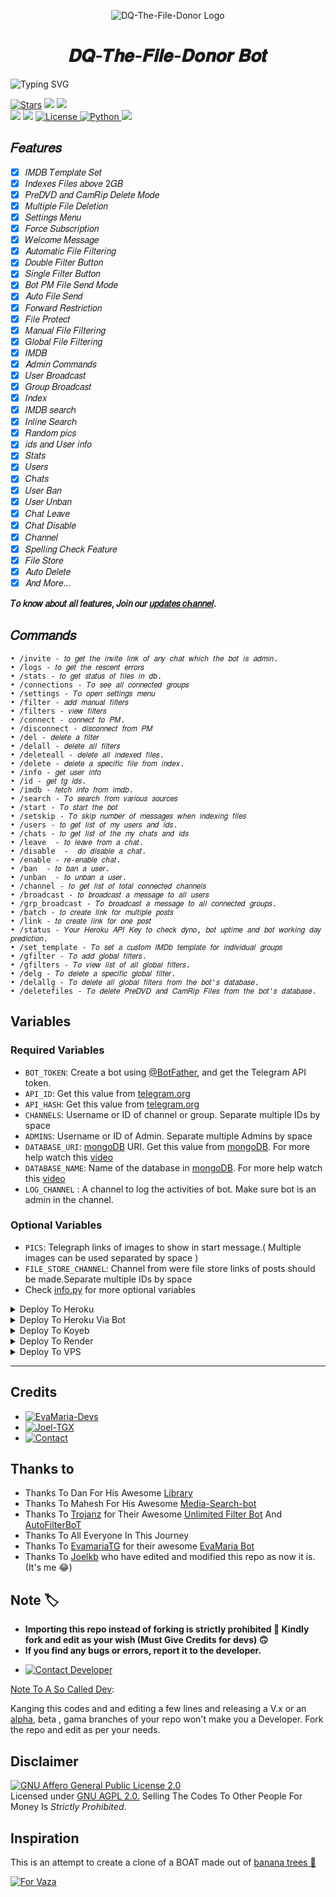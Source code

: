 <p align="center">
  <img src="https://telegra.ph/file/171925d184de01b3055dc.jpg" alt="DQ-The-File-Donor Logo">
</p>
<h1 align="center">
  𝑫𝑸-𝑻𝒉𝒆-𝑭𝒊𝒍𝒆-𝑫𝒐𝒏𝒐𝒓 𝑩𝒐𝒕
</h1>

![Typing SVG](https://readme-typing-svg.herokuapp.com/?lines=𝑊𝑒𝑙𝑐𝑜𝑚𝑒+𝑇𝑜+𝐷𝑄-𝑇ℎ𝑒-𝐹𝑖𝑙𝑒-𝐷𝑜𝑛𝑜𝑟!;𝐶𝑟𝑒𝑎𝑡𝑒𝑑+𝑏𝑦+Jᴏᴇʟ+ᠰ+TɢX!;𝐴+𝑠𝑖𝑚𝑝𝑙𝑒+𝑎𝑛𝑑+𝑝𝑜𝑤𝑒𝑟𝑓𝑢𝑙+𝐵𝑜𝑡!;𝐼𝑛𝑑𝑒𝑥𝑒𝑠+𝐹𝑖𝑙𝑒𝑠+𝑎𝑏𝑜𝑣𝑒+2𝐺𝐵;𝐴+𝐵𝑜𝑡+𝑤𝑖𝑡ℎ+𝑑𝑜𝑢𝑏𝑙𝑒+𝑏𝑢𝑡𝑡𝑜𝑛!;𝑆𝑡𝑎𝑟𝑡+𝑚𝑒𝑠𝑠𝑎𝑔𝑒+𝑤𝑖𝑡ℎ+𝑝𝑖𝑐!;𝐴𝑛𝑑+𝑚𝑜𝑟𝑒+𝑓𝑒𝑎𝑡𝑢𝑟𝑒𝑠!)
</p>

<a href="https://github.com/Joelkb/DQ-The-File-Donor/stargazers"><img src="https://img.shields.io/github/stars/Joelkb/DQ-The-File-Donor?color=black&logo=github&logoColor=black&style=for-the-badge" alt="Stars" /></a>
<a href="https://github.com/Joelkb/DQ-The-File-Donor/network/members"> <img src="https://img.shields.io/github/forks/Joelkb/DQ-The-File-Donor?color=black&logo=github&logoColor=black&style=for-the-badge" /></a>
<a href="https://github.com/Joelkb/DQ-The-File-Donor"> <img src="https://img.shields.io/github/repo-size/Joelkb/DQ-The-File-Donor?color=skyblue&logo=github&logoColor=blue&style=for-the-badge" /></a>   
<a href="https://github.com/Joelkb/DQ-The-File-Donor/commits/kdbotz"> <img src="https://img.shields.io/github/last-commit/Joelkb/DQ-The-File-Donor?color=black&logo=github&logoColor=black&style=for-the-badge" /></a>
<a href="https://github.com/Joelkb/DQ-The-File-Donor"> <img src="https://img.shields.io/github/contributors/Joelkb/DQ-The-File-Donor?color=skyblue&logo=github&logoColor=blue&style=for-the-badge" /></a>
<a href="https://github.com/Joelkb/DQ-The-File-Donor/blob/master/LICENSE"> <img src="https://img.shields.io/badge/License- GPL 2.0 license -blueviolet?style=for-the-badge" alt="License" /> </a>
<a href="https://www.python.org/"> <img src="https://img.shields.io/badge/Written%20in-Python-skyblue?style=for-the-badge&logo=python" alt="Python" /> </a>
<a href="https://pypi.org/project/Pyrogram/"> <img src="https://img.shields.io/pypi/v/pyrogram?color=white&label=pyrogram&logo=python&logoColor=blue&style=for-the-badge" /></a>

## 𝐹𝑒𝑎𝑡𝑢𝑟𝑒𝑠
- [x] 𝐼𝑀𝐷𝐵 𝑇𝑒𝑚𝑝𝑙𝑎𝑡𝑒 𝑆𝑒𝑡
- [x] 𝐼𝑛𝑑𝑒𝑥𝑒𝑠 𝐹𝑖𝑙𝑒𝑠 𝑎𝑏𝑜𝑣𝑒 2𝐺𝐵
- [x] 𝑃𝑟𝑒𝐷𝑉𝐷 𝑎𝑛𝑑 𝐶𝑎𝑚𝑅𝑖𝑝 𝐷𝑒𝑙𝑒𝑡𝑒 𝑀𝑜𝑑𝑒
- [x] 𝑀𝑢𝑙𝑡𝑖𝑝𝑙𝑒 𝐹𝑖𝑙𝑒 𝐷𝑒𝑙𝑒𝑡𝑖𝑜𝑛
- [x] 𝑆𝑒𝑡𝑡𝑖𝑛𝑔𝑠 𝑀𝑒𝑛𝑢
- [x] 𝐹𝑜𝑟𝑐𝑒 𝑆𝑢𝑏𝑠𝑐𝑟𝑖𝑝𝑡𝑖𝑜𝑛
- [x] 𝑊𝑒𝑙𝑐𝑜𝑚𝑒 𝑀𝑒𝑠𝑠𝑎𝑔𝑒
- [x] 𝐴𝑢𝑡𝑜𝑚𝑎𝑡𝑖𝑐 𝐹𝑖𝑙𝑒 𝐹𝑖𝑙𝑡𝑒𝑟𝑖𝑛𝑔
- [x] 𝐷𝑜𝑢𝑏𝑙𝑒 𝐹𝑖𝑙𝑡𝑒𝑟 𝐵𝑢𝑡𝑡𝑜𝑛
- [x] 𝑆𝑖𝑛𝑔𝑙𝑒 𝐹𝑖𝑙𝑡𝑒𝑟 𝐵𝑢𝑡𝑡𝑜𝑛
- [x] 𝐵𝑜𝑡 𝑃𝑀 𝐹𝑖𝑙𝑒 𝑆𝑒𝑛𝑑 𝑀𝑜𝑑𝑒
- [x] 𝐴𝑢𝑡𝑜 𝐹𝑖𝑙𝑒 𝑆𝑒𝑛𝑑
- [x] 𝐹𝑜𝑟𝑤𝑎𝑟𝑑 𝑅𝑒𝑠𝑡𝑟𝑖𝑐𝑡𝑖𝑜𝑛
- [x] 𝐹𝑖𝑙𝑒 𝑃𝑟𝑜𝑡𝑒𝑐𝑡
- [x] 𝑀𝑎𝑛𝑢𝑎𝑙 𝐹𝑖𝑙𝑒 𝐹𝑖𝑙𝑡𝑒𝑟𝑖𝑛𝑔
- [x] 𝐺𝑙𝑜𝑏𝑎𝑙 𝐹𝑖𝑙𝑒 𝐹𝑖𝑙𝑡𝑒𝑟𝑖𝑛𝑔
- [x] 𝐼𝑀𝐷𝐵
- [x] 𝐴𝑑𝑚𝑖𝑛 𝐶𝑜𝑚𝑚𝑎𝑛𝑑𝑠
- [x] 𝑈𝑠𝑒𝑟 𝐵𝑟𝑜𝑎𝑑𝑐𝑎𝑠𝑡
- [x] 𝐺𝑟𝑜𝑢𝑝 𝐵𝑟𝑜𝑎𝑑𝑐𝑎𝑠𝑡
- [x] 𝐼𝑛𝑑𝑒𝑥
- [x] 𝐼𝑀𝐷𝐵 𝑠𝑒𝑎𝑟𝑐ℎ
- [x] 𝐼𝑛𝑙𝑖𝑛𝑒 𝑆𝑒𝑎𝑟𝑐ℎ
- [x] 𝑅𝑎𝑛𝑑𝑜𝑚 𝑝𝑖𝑐𝑠
- [x] 𝑖𝑑𝑠 𝑎𝑛𝑑 𝑈𝑠𝑒𝑟 𝑖𝑛𝑓𝑜 
- [x] 𝑆𝑡𝑎𝑡𝑠
- [x] 𝑈𝑠𝑒𝑟𝑠
- [x] 𝐶ℎ𝑎𝑡𝑠
- [x] 𝑈𝑠𝑒𝑟 𝐵𝑎𝑛
- [x] 𝑈𝑠𝑒𝑟 𝑈𝑛𝑏𝑎𝑛
- [x] 𝐶ℎ𝑎𝑡 𝐿𝑒𝑎𝑣𝑒
- [x] 𝐶ℎ𝑎𝑡 𝐷𝑖𝑠𝑎𝑏𝑙𝑒
- [x] 𝐶ℎ𝑎𝑛𝑛𝑒𝑙
- [x] 𝑆𝑝𝑒𝑙𝑙𝑖𝑛𝑔 𝐶ℎ𝑒𝑐𝑘 𝐹𝑒𝑎𝑡𝑢𝑟𝑒
- [x] 𝐹𝑖𝑙𝑒 𝑆𝑡𝑜𝑟𝑒
- [x] 𝐴𝑢𝑡𝑜 𝐷𝑒𝑙𝑒𝑡𝑒
- [x] 𝐴𝑛𝑑 𝑀𝑜𝑟𝑒...

<b>𝑇𝑜 𝑘𝑛𝑜𝑤 𝑎𝑏𝑜𝑢𝑡 𝑎𝑙𝑙 𝑓𝑒𝑎𝑡𝑢𝑟𝑒𝑠, 𝐽𝑜𝑖𝑛 𝑜𝑢𝑟 <a href='https://telegram.me/DQ_The_File_Donor_Updates'>𝑢𝑝𝑑𝑎𝑡𝑒𝑠 𝑐ℎ𝑎𝑛𝑛𝑒𝑙</a>.</b>

## 𝐶𝑜𝑚𝑚𝑎𝑛𝑑𝑠
```
• /invite - 𝑡𝑜 𝑔𝑒𝑡 𝑡ℎ𝑒 𝑖𝑛𝑣𝑖𝑡𝑒 𝑙𝑖𝑛𝑘 𝑜𝑓 𝑎𝑛𝑦 𝑐ℎ𝑎𝑡 𝑤ℎ𝑖𝑐ℎ 𝑡ℎ𝑒 𝑏𝑜𝑡 𝑖𝑠 𝑎𝑑𝑚𝑖𝑛.
• /logs - 𝑡𝑜 𝑔𝑒𝑡 𝑡ℎ𝑒 𝑟𝑒𝑠𝑐𝑒𝑛𝑡 𝑒𝑟𝑟𝑜𝑟𝑠
• /stats - 𝑡𝑜 𝑔𝑒𝑡 𝑠𝑡𝑎𝑡𝑢𝑠 𝑜𝑓 𝑓𝑖𝑙𝑒𝑠 𝑖𝑛 𝑑𝑏.
• /connections - 𝑇𝑜 𝑠𝑒𝑒 𝑎𝑙𝑙 𝑐𝑜𝑛𝑛𝑒𝑐𝑡𝑒𝑑 𝑔𝑟𝑜𝑢𝑝𝑠
• /settings - 𝑇𝑜 𝑜𝑝𝑒𝑛 𝑠𝑒𝑡𝑡𝑖𝑛𝑔𝑠 𝑚𝑒𝑛𝑢
• /filter - 𝑎𝑑𝑑 𝑚𝑎𝑛𝑢𝑎𝑙 𝑓𝑖𝑙𝑡𝑒𝑟𝑠
• /filters - 𝑣𝑖𝑒𝑤 𝑓𝑖𝑙𝑡𝑒𝑟𝑠
• /connect - 𝑐𝑜𝑛𝑛𝑒𝑐𝑡 𝑡𝑜 𝑃𝑀.
• /disconnect - 𝑑𝑖𝑠𝑐𝑜𝑛𝑛𝑒𝑐𝑡 𝑓𝑟𝑜𝑚 𝑃𝑀
• /del - 𝑑𝑒𝑙𝑒𝑡𝑒 𝑎 𝑓𝑖𝑙𝑡𝑒𝑟
• /delall - 𝑑𝑒𝑙𝑒𝑡𝑒 𝑎𝑙𝑙 𝑓𝑖𝑙𝑡𝑒𝑟𝑠
• /deleteall - 𝑑𝑒𝑙𝑒𝑡𝑒 𝑎𝑙𝑙 𝑖𝑛𝑑𝑒𝑥𝑒𝑑 𝑓𝑖𝑙𝑒𝑠.
• /delete - 𝑑𝑒𝑙𝑒𝑡𝑒 𝑎 𝑠𝑝𝑒𝑐𝑖𝑓𝑖𝑐 𝑓𝑖𝑙𝑒 𝑓𝑟𝑜𝑚 𝑖𝑛𝑑𝑒𝑥.
• /info - 𝑔𝑒𝑡 𝑢𝑠𝑒𝑟 𝑖𝑛𝑓𝑜
• /id - 𝑔𝑒𝑡 𝑡𝑔 𝑖𝑑𝑠.
• /imdb - 𝑓𝑒𝑡𝑐ℎ 𝑖𝑛𝑓𝑜 𝑓𝑟𝑜𝑚 𝑖𝑚𝑑𝑏.
• /search - 𝑇𝑜 𝑠𝑒𝑎𝑟𝑐ℎ 𝑓𝑟𝑜𝑚 𝑣𝑎𝑟𝑖𝑜𝑢𝑠 𝑠𝑜𝑢𝑟𝑐𝑒𝑠
• /start - 𝑇𝑜 𝑠𝑡𝑎𝑟𝑡 𝑡ℎ𝑒 𝑏𝑜𝑡
• /setskip - 𝑇𝑜 𝑠𝑘𝑖𝑝 𝑛𝑢𝑚𝑏𝑒𝑟 𝑜𝑓 𝑚𝑒𝑠𝑠𝑎𝑔𝑒𝑠 𝑤ℎ𝑒𝑛 𝑖𝑛𝑑𝑒𝑥𝑖𝑛𝑔 𝑓𝑖𝑙𝑒𝑠
• /users - 𝑡𝑜 𝑔𝑒𝑡 𝑙𝑖𝑠𝑡 𝑜𝑓 𝑚𝑦 𝑢𝑠𝑒𝑟𝑠 𝑎𝑛𝑑 𝑖𝑑𝑠.
• /chats - 𝑡𝑜 𝑔𝑒𝑡 𝑙𝑖𝑠𝑡 𝑜𝑓 𝑡ℎ𝑒 𝑚𝑦 𝑐ℎ𝑎𝑡𝑠 𝑎𝑛𝑑 𝑖𝑑𝑠 
• /leave  - 𝑡𝑜 𝑙𝑒𝑎𝑣𝑒 𝑓𝑟𝑜𝑚 𝑎 𝑐ℎ𝑎𝑡.
• /disable  -  𝑑𝑜 𝑑𝑖𝑠𝑎𝑏𝑙𝑒 𝑎 𝑐ℎ𝑎𝑡.
• /enable - 𝑟𝑒-𝑒𝑛𝑎𝑏𝑙𝑒 𝑐ℎ𝑎𝑡.
• /ban  - 𝑡𝑜 𝑏𝑎𝑛 𝑎 𝑢𝑠𝑒𝑟.
• /unban  - 𝑡𝑜 𝑢𝑛𝑏𝑎𝑛 𝑎 𝑢𝑠𝑒𝑟.
• /channel - 𝑡𝑜 𝑔𝑒𝑡 𝑙𝑖𝑠𝑡 𝑜𝑓 𝑡𝑜𝑡𝑎𝑙 𝑐𝑜𝑛𝑛𝑒𝑐𝑡𝑒𝑑 𝑐ℎ𝑎𝑛𝑛𝑒𝑙𝑠
• /broadcast - 𝑡𝑜 𝑏𝑟𝑜𝑎𝑑𝑐𝑎𝑠𝑡 𝑎 𝑚𝑒𝑠𝑠𝑎𝑔𝑒 𝑡𝑜 𝑎𝑙𝑙 𝑢𝑠𝑒𝑟𝑠
• /grp_broadcast - 𝑇𝑜 𝑏𝑟𝑜𝑎𝑑𝑐𝑎𝑠𝑡 𝑎 𝑚𝑒𝑠𝑠𝑎𝑔𝑒 𝑡𝑜 𝑎𝑙𝑙 𝑐𝑜𝑛𝑛𝑒𝑐𝑡𝑒𝑑 𝑔𝑟𝑜𝑢𝑝𝑠.
• /batch - 𝑡𝑜 𝑐𝑟𝑒𝑎𝑡𝑒 𝑙𝑖𝑛𝑘 𝑓𝑜𝑟 𝑚𝑢𝑙𝑡𝑖𝑝𝑙𝑒 𝑝𝑜𝑠𝑡𝑠
• /link - 𝑡𝑜 𝑐𝑟𝑒𝑎𝑡𝑒 𝑙𝑖𝑛𝑘 𝑓𝑜𝑟 𝑜𝑛𝑒 𝑝𝑜𝑠𝑡
• /status - 𝑌𝑜𝑢𝑟 𝐻𝑒𝑟𝑜𝑘𝑢 𝐴𝑃𝐼 𝐾𝑒𝑦 𝑡𝑜 𝑐ℎ𝑒𝑐𝑘 𝑑𝑦𝑛𝑜, 𝑏𝑜𝑡 𝑢𝑝𝑡𝑖𝑚𝑒 𝑎𝑛𝑑 𝑏𝑜𝑡 𝑤𝑜𝑟𝑘𝑖𝑛𝑔 𝑑𝑎𝑦 𝑝𝑟𝑒𝑑𝑖𝑐𝑡𝑖𝑜𝑛.
• /set_template - 𝑇𝑜 𝑠𝑒𝑡 𝑎 𝑐𝑢𝑠𝑡𝑜𝑚 𝐼𝑀𝐷𝑏 𝑡𝑒𝑚𝑝𝑙𝑎𝑡𝑒 𝑓𝑜𝑟 𝑖𝑛𝑑𝑖𝑣𝑖𝑑𝑢𝑎𝑙 𝑔𝑟𝑜𝑢𝑝𝑠
• /gfilter - 𝑇𝑜 𝑎𝑑𝑑 𝑔𝑙𝑜𝑏𝑎𝑙 𝑓𝑖𝑙𝑡𝑒𝑟𝑠.
• /gfilters - 𝑇𝑜 𝑣𝑖𝑒𝑤 𝑙𝑖𝑠𝑡 𝑜𝑓 𝑎𝑙𝑙 𝑔𝑙𝑜𝑏𝑎𝑙 𝑓𝑖𝑙𝑡𝑒𝑟𝑠.
• /delg - 𝑇𝑜 𝑑𝑒𝑙𝑒𝑡𝑒 𝑎 𝑠𝑝𝑒𝑐𝑖𝑓𝑖𝑐 𝑔𝑙𝑜𝑏𝑎𝑙 𝑓𝑖𝑙𝑡𝑒𝑟.
• /delallg - 𝑇𝑜 𝑑𝑒𝑙𝑒𝑡𝑒 𝑎𝑙𝑙 𝑔𝑙𝑜𝑏𝑎𝑙 𝑓𝑖𝑙𝑡𝑒𝑟𝑠 𝑓𝑟𝑜𝑚 𝑡ℎ𝑒 𝑏𝑜𝑡'𝑠 𝑑𝑎𝑡𝑎𝑏𝑎𝑠𝑒.
• /deletefiles - 𝑇𝑜 𝑑𝑒𝑙𝑒𝑡𝑒 𝑃𝑟𝑒𝐷𝑉𝐷 𝑎𝑛𝑑 𝐶𝑎𝑚𝑅𝑖𝑝 𝐹𝑖𝑙𝑒𝑠 𝑓𝑟𝑜𝑚 𝑡ℎ𝑒 𝑏𝑜𝑡'𝑠 𝑑𝑎𝑡𝑎𝑏𝑎𝑠𝑒.
```

## Variables

### Required Variables
* `BOT_TOKEN`: Create a bot using [@BotFather](https://telegram.dog/BotFather), and get the Telegram API token.
* `API_ID`: Get this value from [telegram.org](https://my.telegram.org/apps)
* `API_HASH`: Get this value from [telegram.org](https://my.telegram.org/apps)
* `CHANNELS`: Username or ID of channel or group. Separate multiple IDs by space
* `ADMINS`: Username or ID of Admin. Separate multiple Admins by space
* `DATABASE_URI`: [mongoDB](https://www.mongodb.com) URI. Get this value from [mongoDB](https://www.mongodb.com). For more help watch this [video](https://youtu.be/1G1XwEOnxxo)
* `DATABASE_NAME`: Name of the database in [mongoDB](https://www.mongodb.com). For more help watch this [video](https://youtu.be/1G1XwEOnxxo)
* `LOG_CHANNEL` : A channel to log the activities of bot. Make sure bot is an admin in the channel.
### Optional Variables
* `PICS`: Telegraph links of images to show in start message.( Multiple images can be used separated by space )
* `FILE_STORE_CHANNEL`: Channel from were file store links of posts should be made.Separate multiple IDs by space
* Check [info.py](https://github.com/Joelkb/DQ-The-File-Donor/blob/master/info.py) for more optional variables


<details><summary>Deploy To Heroku</summary>
<p>
<br>
<a href="https://heroku.com/deploy?template=https://github.com/Joelkb/DQ-the-file-donor">
  <img src="https://www.herokucdn.com/deploy/button.svg" alt="Deploy To Heroku">
</a>
</p>
</details>
<details><summary>Deploy To Heroku Via Bot</summary>
<p>
<br>
<a href="https://telegram.dog/XTZ_HerokuBot?start=Sm9lbGtiL0RRLXRoZS1maWxlLWRvbm9yIG1hc3Rlcg">
  <img src="https://www.herokucdn.com/deploy/button.svg" alt="Deploy Via Heroku Bot">
</a>
</p>
</details>

<details><summary>Deploy To Koyeb</summary>
<br>
<b>The fastest way to deploy the application is to click the Deploy to Koyeb button below.</b>
<br>
<br>

[![Deploy to Koyeb](https://www.koyeb.com/static/images/deploy/button.svg)](https://app.koyeb.com/deploy?type=git&repository=github.com/Joelkb/DQ-The-FIle-Donor&branch=web&name=dqthefiledonor)
</details>

<details><summary>Deploy To Render</summary>
<br>
<b>
Use these commands:
<br>
<br>
• Build Command: <code>pip3 install -U -r requirements.txt</code>
<br>
<br>
• Start Command: <code>python3 bot.py</code>
<br>
<br>
Go to https://uptimerobot.com/ and add a monitor to keep your bot alive.
<br>
<br>
Use these settings when adding a monitor:</b>
<br>
<br>
<img src="https://telegra.ph/file/a79a156e44f43c9833b50.jpg" alt="render template">
<br>
<br>
<b>Click on the below button to deploy directly to render ↓</b>
<br>
<br>
<a href="https://render.com/deploy?repo=https://github.com/Joelkb/DQ-the-file-donor/tree/web">
<img src="https://render.com/images/deploy-to-render-button.svg" alt="Deploy to Render">
</a>
</details>

<details><summary>Deploy To VPS</summary>
<p>
<pre>
git clone https://github.com/Joelkb/DQ-The-File-Donor
# Install Packages
pip3 install -U -r requirements.txt
Edit info.py with variables as given below then run bot
python3 bot.py
</pre>
</p>
</details>

<hr>

## Credits 
* [![EvaMaria-Devs](https://img.shields.io/static/v1?label=EvaMaria&message=devs&color=critical)](https://telegram.dog/EvaMariaDevs)
* [![Joel-TGX](https://img.shields.io/static/v1?label=Jᴏᴇʟ+ᠰ+TɢX&message=Github&color=critical)](https://github.com/Joelkb)
* [![Contact](https://img.shields.io/static/v1?label=Contact+Developer&message=On+Telegram&color=critical)](https://telegram.me/art_of_illusion)

## Thanks to 
 - Thanks To Dan For His Awesome [Library](https://github.com/pyrogram/pyrogram)
 - Thanks To Mahesh For His Awesome [Media-Search-bot](https://github.com/Mahesh0253/Media-Search-bot)
 - Thanks To [Trojanz](https://github.com/trojanzhex) for Their Awesome [Unlimited Filter Bot](https://github.com/TroJanzHEX/Unlimited-Filter-Bot) And [AutoFilterBoT](https://github.com/trojanzhex/auto-filter-bot)
 - Thanks To All Everyone In This Journey
 - Thanks To [EvamariaTG](https://raw.githubusercontent.com/EvamariaTG) for their awesome [EvaMaria Bot](https://raw.githubusercontent.com/EvamariaTG/EvaMaria)
 - Thanks To [Joelkb](https://github.com/Joelkb) who have edited and modified this repo as now it is. (It's me 😂)

## Note 🏷️
 - <b>Importing this repo instead of forking is strictly prohibited 🚫 Kindly fork and edit as your wish (Must Give Credits for devs) 🙃</b>
 - <b>If you find any bugs or errors, report it to the developer.</b>
* [![Contact Developer](https://img.shields.io/static/v1?label=Contact+Developer&message=On+Telegram&color=critical)](https://telegram.me/art_of_illusion)

[Note To A So Called Dev](https://telegram.dog/subin_works/203): 

Kanging this codes and and editing a few lines and releasing a V.x  or an [alpha](https://telegram.dog/subin_works/204), beta , gama branches of your repo won't make you a Developer.
Fork the repo and edit as per your needs.

## Disclaimer
[![GNU Affero General Public License 2.0](https://www.gnu.org/graphics/agplv3-155x51.png)](https://www.gnu.org/licenses/agpl-3.0.en.html#header)    
Licensed under [GNU AGPL 2.0.](https://github.com/EvamariaTG/evamaria/blob/master/LICENSE)
Selling The Codes To Other People For Money Is *Strictly Prohibited*.

## Inspiration
This is an attempt to create a clone of a BOAT made out of [banana trees 🌳](https://telegram.dog/GetTGLink/4187)

[![For Vaza](https://telegra.ph/file/e743b0c8a04252774bac2.jpg)](https://telegra.ph/file/98342dc186fd7484cba91.mp4 "Oru Kootam Vazhakalk samarpikkunnu")
